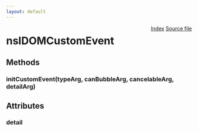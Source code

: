 ```yaml
---
layout: default
---
```

<div class='links' style='float:right'><a href="../index.html">Index</a>
<a href="http://dxr.mozilla.org/mozilla-central/source/dom/interfaces/events/nsIDOMCustomEvent.idl">Source file</a>
</div>

# nsIDOMCustomEvent #

## Methods ##

### initCustomEvent(typeArg, canBubbleArg, cancelableArg, detailArg) ###

## Attributes ##

### detail ###
